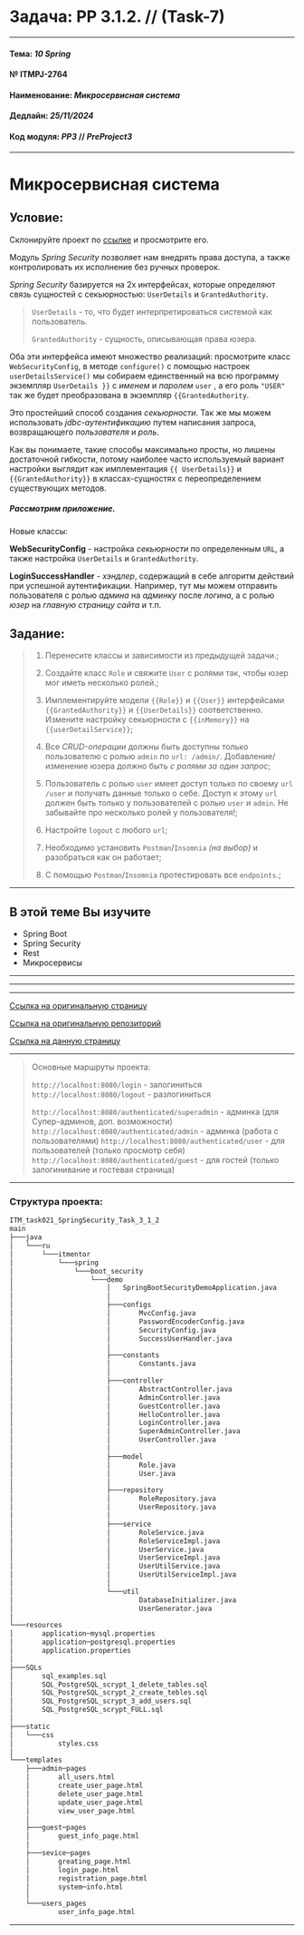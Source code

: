 # Задача: **PP 3.1.2.** // (Task-7)

---

#### Тема: _10 Spring_
#### № **ITMPJ-2764**
#### Наименование: _Микросервисная система_
#### Дедлайн: _25/11/2024_
#### Код модуля: _PP3_ //  _PreProject3_

---
# Микросервисная система

## Условие:

Склонируйте проект по [ссылке](https://github.com/VanderDT/Task-7) и просмотрите его.

Модуль _Spring Security_ позволяет нам внедрять права доступа, а также контролировать их исполнение без ручных проверок.

_Spring Security_ базируется на 2х интерфейсах, которые определяют связь сущностей с секьюрностью: `UserDetails` и `GrantedAuthority`.

> `UserDetails` - то, что будет интерпретироваться системой как пользователь.
>
> `GrantedAuthority` - сущность, описывающая права юзера.

Оба эти интерфейса имеют множество реализаций: просмотрите класс `WebSecurityConfig`, в методе `configure()` 
с помощью настроек `userDetailsService()` мы собираем единственный на всю программу экземпляр `UserDetails }}` 
с _именем_ и _паролем_ `user` , а его роль `"USER"` так же будет преобразована в экземпляр `{{GrantedAuthority`.

Это простейший способ создания _секьюрности_. Так же мы можем использовать _jdbc-аутентификацию_ 
путем написания запроса, возвращающего _пользователя_ и _роль_.

Как вы понимаете, такие способы максимально просты, но лишены достаточной гибкости, потому наиболее часто 
используемый вариант настройки выглядит как имплементация `{{ UserDetails}}` и `{{GrantedAuthority}}` 
в классах-сущностях с переопределением существующих методов.



##### Рассмотрим приложение.

Новые классы:

**WebSecurityConfig** - настройка _секьюрности_ по определенным `URL`, а также настройка `UserDetails` и `GrantedAuthority`.

**LoginSuccessHandler** -  _хэндлер_, содержащий в себе алгоритм действий при успешной аутентификации. Например, 
тут мы можем отправить пользователя с ролью _админа_ на _админку_ после _логина_, а с ролью _юзер_ 
на _главную страницу сайта_ и т.п.

## Задание:

> 1. Перенесите классы и зависимости из предыдущей задачи.;
> 
> 2. Создайте класс `Role` и свяжите `User` с ролями так, чтобы юзер мог иметь несколько ролей.;
>
> 3. Имплементируйте модели `{{Role}}` и `{{User}}` интерфейсами `{{GrantedAuthority}}` и `{{UserDetails}}` соответственно. 
> Измените настройку секьюрности с `{{inMemory}}` на `{{userDetailService}}`;
>
> 4. Все _CRUD-операции_ должны быть доступны только пользователю с ролью `admin` по `url: /admin/`. 
>  Добавление/ изменение юзера должно быть _с ролями за один запрос_;
>
> 5. Пользователь с ролью `user` имеет доступ только по своему `url` `/user` и получать данные только о себе. 
> Доступ к этому `url` должен быть только у пользователей с ролью `user` и `admin`. Не забывайте 
> про несколько ролей у пользователя!;
>
> 6. Настройте `logout` с любого `url`;
>
> 7. Необходимо установить `Postman`/`Insomnia` _(на выбор)_ и разобраться как он работает;
>
> 8. С помощью `Postman`/`Insomnia` протестировать все `endpoints`.;

---

## В этой теме Вы изучите
* Spring Boot
* Spring Security
* Rest
* Микросервисы

---

---

---

[Ссылка на оригинальную страницу](http://jira.it-mentor.tech/browse/ITMPJ-2764)

[Ссылка на оригинальную репозиторий](https://github.com/VanderDT/Task-7.git)

[Ссылка на данную страницу](https://github.com/yury-connect/ITM_task021_SpringSecurity_Task_3_1_2.git)

---

> Основные маршруты проекта:
>
> `http://localhost:8080/login` - залогиниться
> `http://localhost:8080/logout` - разлогиниться
>
> `http://localhost:8080/authenticated/superadmin` - админка (для Супер-админов, доп. возможности)
> `http://localhost:8080/authenticated/admin` - админка (работа с пользователями)
> `http://localhost:8080/authenticated/user` - для пользователей (только просмотр себя)
> `http://localhost:8080/authenticated/guest` - для гостей (только залогинивание и гостевая страница)
> 
> 

---

### Структура проекта:
```html
ITM_task021_SpringSecurity_Task_3_1_2
main
├───java
│   └───ru
│       └───itmentor
│           └───spring
│               └───boot_security
│                   └───demo
│                       │   SpringBootSecurityDemoApplication.java
│                       │
│                       ├───configs
│                       │       MvcConfig.java
│                       │       PasswordEncoderConfig.java
│                       │       SecurityConfig.java
│                       │       SuccessUserHandler.java
│                       │
│                       ├───constants
│                       │       Constants.java
│                       │
│                       ├───controller
│                       │       AbstractController.java
│                       │       AdminController.java
│                       │       GuestController.java
│                       │       HelloController.java
│                       │       LoginController.java
│                       │       SuperAdminController.java
│                       │       UserController.java
│                       │
│                       ├───model
│                       │       Role.java
│                       │       User.java
│                       │
│                       ├───repository
│                       │       RoleRepository.java
│                       │       UserRepository.java
│                       │
│                       ├───service
│                       │       RoleService.java
│                       │       RoleServiceImpl.java
│                       │       UserService.java
│                       │       UserServiceImpl.java
│                       │       UserUtilService.java
│                       │       UserUtilServiceImpl.java
│                       │
│                       └───util
│                               DatabaseInitializer.java
│                               UserGenerator.java
│
└───resources
│       application─mysql.properties
│       application─postgresql.properties
│       application.properties
│
├───SQLs
│       sql_examples.sql
│       SQL_PostgreSQL_scrypt_1_delete_tables.sql
│       SQL_PostgreSQL_scrypt_2_create_tebles.sql
│       SQL_PostgreSQL_scrypt_3_add_users.sql
│       SQL_PostgreSQL_scrypt_FULL.sql
│
├───static
│   └───css
│           styles.css
│
└───templates
    ├───admin─pages
    │       all_users.html
    │       create_user_page.html
    │       delete_user_page.html
    │       update_user_page.html
    │       view_user_page.html
    │
    ├───guest─pages
    │       guest_info_page.html
    │
    ├───sevice─pages
    │       greating_page.html
    │       login_page.html
    │       registration_page.html
    │       system─info.html
    │
    └───users_pages
            user_info_page.html

```

---



